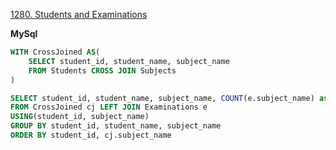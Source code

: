 [1280. Students and Examinations](https://leetcode.com/problems/students-and-examinations/description)

**MySql**
```sql
WITH CrossJoined AS(
    SELECT student_id, student_name, subject_name
    FROM Students CROSS JOIN Subjects
)

SELECT student_id, student_name, subject_name, COUNT(e.subject_name) as attended_exams
FROM CrossJoined cj LEFT JOIN Examinations e 
USING(student_id, subject_name) 
GROUP BY student_id, student_name, subject_name
ORDER BY student_id, cj.subject_name
```
